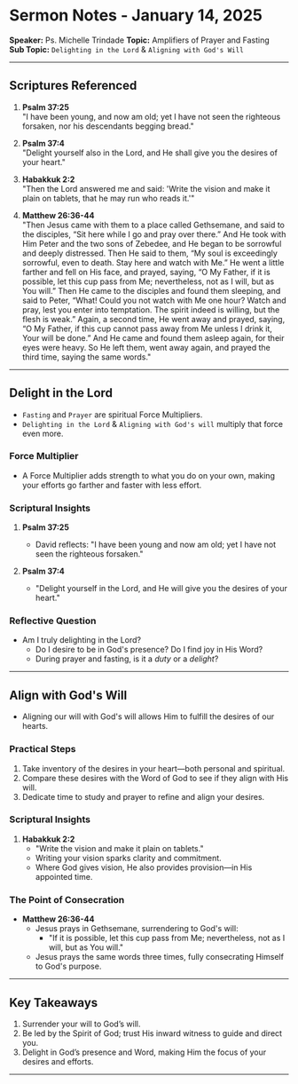 # Sermon Notes - January 14, 2025

**Speaker:** Ps. Michelle Trindade
**Topic:** Amplifiers of Prayer and Fasting  
**Sub Topic:** `Delighting in the Lord` & `Aligning with God's Will`  

---

## Scriptures Referenced
1. **Psalm 37:25**  
   "I have been young, and now am old; yet I have not seen the righteous forsaken, nor his descendants begging bread."

2. **Psalm 37:4**  
   "Delight yourself also in the Lord, and He shall give you the desires of your heart."

3. **Habakkuk 2:2**  
   "Then the Lord answered me and said: 'Write the vision and make it plain on tablets, that he may run who reads it.'"

4. **Matthew 26:36-44**  
   "Then Jesus came with them to a place called Gethsemane, and said to the disciples, “Sit here while I go and pray over there.” And He took with Him Peter and the two sons of Zebedee, and He began to be sorrowful and deeply distressed. Then He said to them, “My soul is exceedingly sorrowful, even to death. Stay here and watch with Me.” He went a little farther and fell on His face, and prayed, saying, “O My Father, if it is possible, let this cup pass from Me; nevertheless, not as I will, but as You will.” Then He came to the disciples and found them sleeping, and said to Peter, “What! Could you not watch with Me one hour? Watch and pray, lest you enter into temptation. The spirit indeed is willing, but the flesh is weak.” Again, a second time, He went away and prayed, saying, “O My Father, if this cup cannot pass away from Me unless I drink it, Your will be done.” And He came and found them asleep again, for their eyes were heavy. So He left them, went away again, and prayed the third time, saying the same words."

---

## Delight in the Lord

- `Fasting` and `Prayer` are spiritual Force Multipliers.
- `Delighting in the Lord` & `Aligning with God's will` multiply that force even more.

### Force Multiplier
- A Force Multiplier adds strength to what you do on your own, making your efforts go farther and faster with less effort.

### Scriptural Insights
1. **Psalm 37:25**  
   - David reflects: "I have been young and now am old; yet I have not seen the righteous forsaken."

2. **Psalm 37:4**  
   - "Delight yourself in the Lord, and He will give you the desires of your heart."

### Reflective Question
- Am I truly delighting in the Lord? 
   - Do I desire to be in God's presence? Do I find joy in His Word?
   - During prayer and fasting, is it a *duty* or a *delight*?

---

## Align with God's Will

- Aligning our will with God's will allows Him to fulfill the desires of our hearts.

### Practical Steps
1. Take inventory of the desires in your heart—both personal and spiritual.
2. Compare these desires with the Word of God to see if they align with His will.
3. Dedicate time to study and prayer to refine and align your desires.

### Scriptural Insights
1. **Habakkuk 2:2**  
   - "Write the vision and make it plain on tablets."
   - Writing your vision sparks clarity and commitment.
   - Where God gives vision, He also provides provision—in His appointed time.

### The Point of Consecration
- **Matthew 26:36-44**  
   - Jesus prays in Gethsemane, surrendering to God's will:
      - "If it is possible, let this cup pass from Me; nevertheless, not as I will, but as You will."
   - Jesus prays the same words three times, fully consecrating Himself to God's purpose.

---

## Key Takeaways
1. Surrender your will to God’s will.
2. Be led by the Spirit of God; trust His inward witness to guide and direct you.
3. Delight in God’s presence and Word, making Him the focus of your desires and efforts.

---

